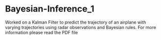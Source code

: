 # Bayesian-Inference_1
Worked on a Kalman Filter to predict the trajectory of an airplane with varying trajectories using radar observations and Bayesian rules.
For more information please read the PDF file 
